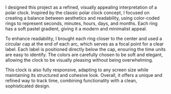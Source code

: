 I designed this project as a refined, visually appealing interpretation of a polar clock. Inspired by the classic polar clock concept, I focused on creating a balance between aesthetics and readability, using color-coded rings to represent seconds, minutes, hours, days, and months. Each ring has a soft pastel gradient, giving it a modern and minimalist appeal.

To enhance readability, I brought each ring closer to the center and used a circular cap at the end of each arc, which serves as a focal point for a clear label. Each label is positioned directly below the cap, ensuring the time units are easy to identify. The colors are carefully chosen to be soft and elegant, allowing the clock to be visually pleasing without being overwhelming.

This clock is also fully responsive, adapting to any screen size while maintaining its structured and cohesive look. Overall, it offers a unique and refined way to track time, combining functionality with a clean, sophisticated design.

